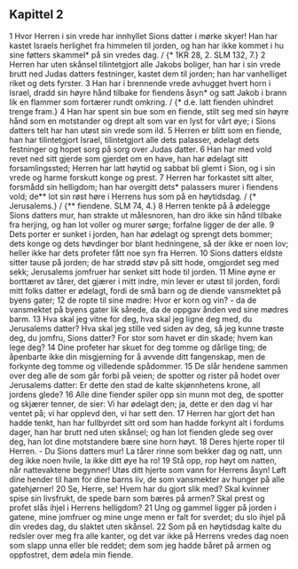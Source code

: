 ## Kapittel 2

1 Hvor Herren i sin vrede har innhyllet Sions datter i mørke skyer! Han har kastet Israels herlighet fra himmelen til jorden, og han har ikke kommet i hu sine føtters skammel* på sin vredes dag. / {* 1KR 28, 2. SLM 132, 7.}
2 Herren har uten skånsel tilintetgjort alle Jakobs boliger, han har i sin vrede brutt ned Judas datters festninger, kastet dem til jorden; han har vanhelliget riket og dets fyrster.
3 Han har i brennende vrede avhugget hvert horn i Israel, dradd sin høyre hånd tilbake for fiendens åsyn* og satt Jakob i brann lik en flammer som fortærer rundt omkring. / {* d.e. latt fienden uhindret trenge fram.}
4 Han har spent sin bue som en fiende, stilt seg med sin høyre hånd som en motstander og drept alt som var en lyst for vårt øye; i Sions datters telt har han utøst sin vrede som ild.
5 Herren er blitt som en fiende, han har tilintetgjort Israel, tilintetgjort alle dets palasser, ødelagt dets festninger og hopet sorg på sorg over Judas datter.
6 Han har med vold revet ned sitt gjerde som gjerdet om en have, han har ødelagt sitt forsamlingssted; Herren har latt høytid og sabbat bli glemt i Sion, og i sin vrede og harme forskutt konge og prest.
7 Herren har forkastet sitt alter, forsmådd sin helligdom; han har overgitt dets* palassers murer i fiendens vold; de** lot sin røst høre i Herrens hus som på en høytidsdag. / {* Jerusalems.} / {** fiendene. SLM 74, 4.}
8 Herren tenkte på å ødelegge Sions datters mur, han strakte ut målesnoren, han dro ikke sin hånd tilbake fra herjing, og han lot voller og murer sørge; forfalne ligger de der alle.
9 Dets porter er sunket i jorden, han har ødelagt og sprengt dets bommer; dets konge og dets høvdinger bor blant hedningene, så der ikke er noen lov; heller ikke har dets profeter fått noe syn fra Herren.
10 Sions datters eldste sitter tause på jorden; de har strødd støv på sitt hode, omgjordet seg med sekk; Jerusalems jomfruer har senket sitt hode til jorden.
11 Mine øyne er borttæret av tårer, det gjærer i mitt indre, min lever er utøst til jorden, fordi mitt folks datter er ødelagt, fordi de små barn og de diende vansmektet på byens gater;
12 de ropte til sine mødre: Hvor er korn og vin? - da de vansmektet på byens gater lik sårede, da de oppgav ånden ved sine mødres barm.
13 Hva skal jeg vitne for deg, hva skal jeg ligne deg med, du Jerusalems datter? Hva skal jeg stille ved siden av deg, så jeg kunne trøste deg, du jomfru, Sions datter? For stor som havet er din skade; hvem kan lege deg?
14 Dine profeter har skuet for deg tomme og dårlige ting; de åpenbarte ikke din misgjerning for å avvende ditt fangenskap, men de forkynte deg tomme og villedende spådommer.
15 De slår hendene sammen over deg alle de som går forbi på veien; de spotter og rister på hodet over Jerusalems datter: Er dette den stad de kalte skjønnhetens krone, all jordens glede?
16 Alle dine fiender spiler opp sin munn mot deg, de spotter og skjærer tenner, de sier: Vi har ødelagt den; ja, dette er den dag vi har ventet på; vi har opplevd den, vi har sett den.
17 Herren har gjort det han hadde tenkt, han har fullbyrdet sitt ord som han hadde forkynt alt i fordums dager, han har brutt ned uten skånsel; og han lot fienden glede seg over deg, han lot dine motstandere bære sine horn høyt.
18 Deres hjerte roper til Herren. - Du Sions datters mur! La tårer rinne som bekker dag og natt, unn deg ikke noen hvile, la ikke ditt øye ha ro!
19 Stå opp, rop høyt om natten, når nattevaktene begynner! Utøs ditt hjerte som vann for Herrens åsyn! Løft dine hender til ham for dine barns liv, de som vansmekter av hunger på alle gatehjørner!
20 Se, Herre, se! Hvem har du gjort slik med? Skal kvinner spise sin livsfrukt, de spede barn som bæres på armen? Skal prest og profet slås ihjel i Herrens helligdom?
21 Ung og gammel ligger på jorden i gatene, mine jomfruer og mine unge menn er falt for sverdet; du slo ihjel på din vredes dag, du slaktet uten skånsel.
22 Som på en høytidsdag kalte du redsler over meg fra alle kanter, og det var ikke på Herrens vredes dag noen som slapp unna eller ble reddet; dem som jeg hadde båret på armen og oppfostret, dem ødela min fiende.
